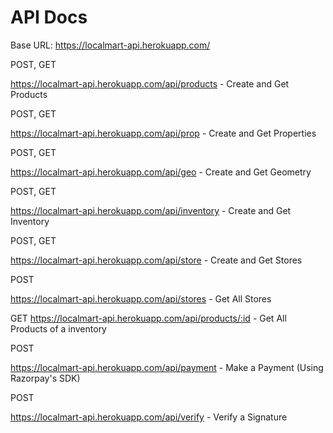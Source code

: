 # API Docs

Base URL: https://localmart-api.herokuapp.com/

POST, GET


https://localmart-api.herokuapp.com/api/products - Create and Get Products

POST, GET


https://localmart-api.herokuapp.com/api/prop - Create and Get Properties

POST, GET


https://localmart-api.herokuapp.com/api/geo - Create and Get Geometry

POST, GET


https://localmart-api.herokuapp.com/api/inventory - Create and Get Inventory

POST, GET


https://localmart-api.herokuapp.com/api/store - Create and Get Stores

POST


https://localmart-api.herokuapp.com/api/stores - Get All Stores



GET
https://localmart-api.herokuapp.com/api/products/:id - Get All Products of a inventory



POST


https://localmart-api.herokuapp.com/api/payment  - Make a Payment (Using Razorpay's SDK)


POST


https://localmart-api.herokuapp.com/api/verify - Verify a Signature 